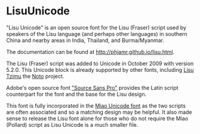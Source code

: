 # LisuUnicode

"Lisu Unicode" is an open source font for the Lisu (Fraser) script used by speakers of the Lisu language (and perhaps other languages) in southern China and nearby areas in India, Thailand, and Burma/Myanmar.

The documentation can be found at http://phjamr.github.io/lisu.html.

The Lisu (Fraser) script was added to Unicode in October 2009 with version 5.2.0. This Unicode block is already supported by other fonts, including [Lisu Tzimu][tzimu] the [Noto][noto] project.

Adobe's open source font ["Source Sans Pro"][ssp] provides the Latin script counterpart for the font and the base for the Lisu design.

This font is fully incorporated in the [Miao Unicode font][miao] as the two scripts are often associated and so a matching design may be helpful. It also made sense to release the Lisu font alone for those who do not require the Miao (Pollard) script as Lisu Unicode is a much smaller file.

[ssp]:http://sourceforge.net/projects/sourcesans.adobe/
[tzimu]:http://www.alanwood.net/unicode/fonts-east-asian.html#lisu
[noto]:https://code.google.com/p/noto/wiki/NotoSansLisu
[miao]:https://github.com/phjamr/MiaoUnicode
